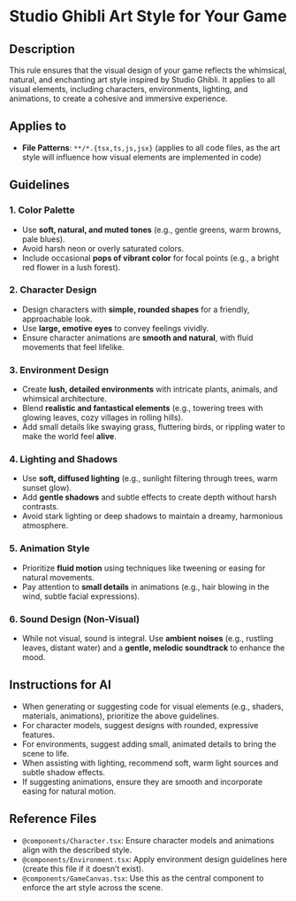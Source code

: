 # Studio Ghibli Art Style for Your Game

## Description
This rule ensures that the visual design of your game reflects the whimsical, natural, and enchanting art style inspired by Studio Ghibli. It applies to all visual elements, including characters, environments, lighting, and animations, to create a cohesive and immersive experience.

## Applies to
- **File Patterns**: `**/*.{tsx,ts,js,jsx}` (applies to all code files, as the art style will influence how visual elements are implemented in code)

## Guidelines

### 1. Color Palette
- Use **soft, natural, and muted tones** (e.g., gentle greens, warm browns, pale blues).
- Avoid harsh neon or overly saturated colors.
- Include occasional **pops of vibrant color** for focal points (e.g., a bright red flower in a lush forest).

### 2. Character Design
- Design characters with **simple, rounded shapes** for a friendly, approachable look.
- Use **large, emotive eyes** to convey feelings vividly.
- Ensure character animations are **smooth and natural**, with fluid movements that feel lifelike.

### 3. Environment Design
- Create **lush, detailed environments** with intricate plants, animals, and whimsical architecture.
- Blend **realistic and fantastical elements** (e.g., towering trees with glowing leaves, cozy villages in rolling hills).
- Add small details like swaying grass, fluttering birds, or rippling water to make the world feel **alive**.

### 4. Lighting and Shadows
- Use **soft, diffused lighting** (e.g., sunlight filtering through trees, warm sunset glow).
- Add **gentle shadows** and subtle effects to create depth without harsh contrasts.
- Avoid stark lighting or deep shadows to maintain a dreamy, harmonious atmosphere.

### 5. Animation Style
- Prioritize **fluid motion** using techniques like tweening or easing for natural movements.
- Pay attention to **small details** in animations (e.g., hair blowing in the wind, subtle facial expressions).

### 6. Sound Design (Non-Visual)
- While not visual, sound is integral. Use **ambient noises** (e.g., rustling leaves, distant water) and a **gentle, melodic soundtrack** to enhance the mood.

## Instructions for AI
- When generating or suggesting code for visual elements (e.g., shaders, materials, animations), prioritize the above guidelines.
- For character models, suggest designs with rounded, expressive features.
- For environments, suggest adding small, animated details to bring the scene to life.
- When assisting with lighting, recommend soft, warm light sources and subtle shadow effects.
- If suggesting animations, ensure they are smooth and incorporate easing for natural motion.

## Reference Files
- `@components/Character.tsx`: Ensure character models and animations align with the described style.
- `@components/Environment.tsx`: Apply environment design guidelines here (create this file if it doesn’t exist).
- `@components/GameCanvas.tsx`: Use this as the central component to enforce the art style across the scene.